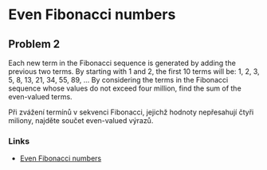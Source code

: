 # Even Fibonacci numbers

## Problem 2

Each new term in the Fibonacci sequence is generated by adding the previous two terms. By starting with 1 and 2, the first 10 terms will be:
1, 2, 3, 5, 8, 13, 21, 34, 55, 89, ...
By considering the terms in the Fibonacci sequence whose values do not exceed four million, find the sum of the even-valued terms.

Při zvážení termínů v sekvenci Fibonacci, 
jejichž hodnoty nepřesahují čtyři miliony, najděte součet even-valued výrazů.

### Links
 - [Even Fibonacci numbers](https://projecteuler.net/problem=2)
